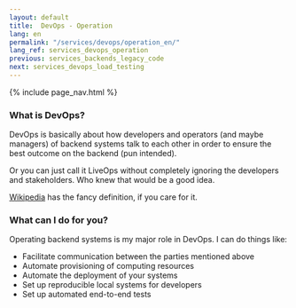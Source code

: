 ```yaml
---
layout: default
title:  DevOps - Operation
lang: en
permalink: "/services/devops/operation_en/"
lang_ref: services_devops_operation
previous: services_backends_legacy_code
next: services_devops_load_testing
---
```

{% include page_nav.html %}

### What is DevOps?
DevOps is basically about how developers and operators (and maybe managers) of backend systems talk to each other in order to ensure the best outcome on the backend (pun intended).

Or you can just call it LiveOps without completely ignoring the developers and stakeholders. Who knew that would be a good idea.

[Wikipedia](https://en.wikipedia.org/wiki/DevOps) has the fancy definition, if you care for it.

### What can I do for you?
Operating backend systems is my major role in DevOps. I can do things like:
- Facilitate communication between the parties mentioned above
- Automate provisioning of computing resources
- Automate the deployment of your systems
- Set up reproducible local systems for developers
- Set up automated end-to-end tests
